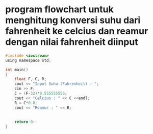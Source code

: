 # program flowchart untuk menghitung konversi suhu dari fahrenheit ke celcius dan reamur dengan nilai fahrenheit diinput
```C
#include <iostream>
using namespace std;

int main() 
{
	float F, C, R;
	cout << "Input Suhu (Fahrenheit) : ";
	cin >> F;
	C = (F-32)*0.555555556;
	cout << "Celcius : " << C <<endl;
	R = C*0.8;
	cout << "Reamur : " << R;
	
	
	return 0;
}
```
